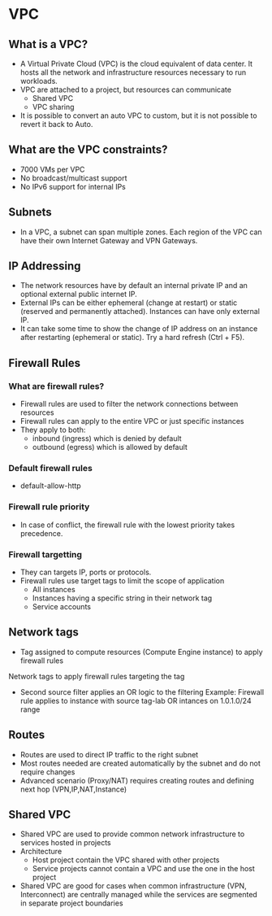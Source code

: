 # VPC

## What is a VPC?
 - A Virtual Private Cloud (VPC) is the cloud equivalent of data center. It hosts all the network and infrastructure resources necessary to run workloads.
 - VPC are attached to a project, but resources can communicate
   - Shared VPC
   - VPC sharing
 - It is possible to convert an auto VPC to custom, but it is not possible to revert it back to Auto.

## What are the VPC constraints?
 - 7000 VMs per VPC
 - No broadcast/multicast support
 - No IPv6 support for internal IPs

## Subnets
 - In a VPC, a subnet can span multiple zones. Each region of the VPC can have their own Internet Gateway and VPN Gateways.

## IP Addressing
 - The network resources have by default an internal private IP and an optional external public internet IP.
 - External IPs can be either ephemeral (change at restart) or static (reserved and permanently attached). Instances can have only external IP.
 - It can take some time to show the change of IP address on an instance after restarting (ephemeral or static). Try a hard refresh (Ctrl + F5).

## Firewall Rules
### What are firewall rules?
 - Firewall rules are used to filter the network connections between resources
 - Firewall rules can apply to the entire VPC or just specific instances
 - They apply to both:
   - inbound (ingress) which is denied by default
   - outbound (egress) which is allowed by default

### Default firewall rules
 - default-allow-http

### Firewall rule priority
 - In case of conflict, the firewall rule with the lowest priority takes precedence.

### Firewall targetting
- They can targets IP, ports or protocols.
 - Firewall rules use target tags to limit the scope of application
   - All instances
   - Instances having a specific string in their network tag
   - Service accounts

## Network tags
 - Tag assigned to compute resources (Compute Engine instance) to apply firewall rules

Network tags to apply firewall rules targeting the tag
 - Second source filter applies an OR logic to the filtering
   Example: Firewall rule applies to instance with source tag-lab OR intances on 1.0.1.0/24 range

## Routes
 - Routes are used to direct IP traffic to the right subnet
 - Most routes needed are created automatically by the subnet and do not require changes
 - Advanced scenario (Proxy/NAT) requires creating routes and defining next hop (VPN,IP,NAT,Instance)

## Shared VPC
 - Shared VPC are used to provide common network infrastructure to services hosted in projects
 - Architecture
   - Host project contain the VPC shared with other projects
   - Service projects cannot contain a VPC and use the one in the host project
 - Shared VPC are good for cases when common infrastructure (VPN, Interconnect) are centrally managed while the services are segmented in separate project boundaries


